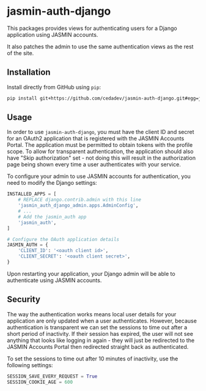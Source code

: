 # jasmin-auth-django

This packages provides views for authenticating users for a Django application using JASMIN accounts.

It also patches the admin to use the same authentication views as the rest of the site.

## Installation

Install directly from GitHub using `pip`:

```sh
pip install git+https://github.com/cedadev/jasmin-auth-django.git#egg=jasmin_auth_django
```

## Usage

In order to use `jasmin-auth-django`, you must have the client ID and secret for an OAuth2
application that is registered with the JASMIN Accounts Portal. The application must be permitted
to obtain tokens with the profile scope. To allow for transparent authentication, the application
should also have "Skip authorization" set - not doing this will result in the authorization page
being shown every time a user authenticates with your service.

To configure your admin to use JASMIN accounts for authentication, you need to modify the Django
settings:

```py
INSTALLED_APPS = [
    # REPLACE django.contrib.admin with this line
    'jasmin_auth_django_admin.apps.AdminConfig',
    # ...
    # Add the jasmin_auth app
    'jasmin_auth',
]

# Configure the OAuth application details
JASMIN_AUTH = {
    'CLIENT_ID': '<oauth client id>',
    'CLIENT_SECRET': '<oauth client secret>',
}
```

Upon restarting your application, your Django admin will be able to authenticate using JASMIN accounts.

## Security

The way the authentication works means local user details for your application are only updated
when a user authenticates. However, because authentication is transparent we can set the sessions
to time out after a short period of inactivity. If their session has expired, the user will not see
anything that looks like logging in again - they will just be redirected to the JASMIN Accounts Portal
then redirected straight back as authenticated.

To set the sessions to time out after 10 minutes of inactivity, use the following settings:

```py
SESSION_SAVE_EVERY_REQUEST = True
SESSION_COOKIE_AGE = 600
```
